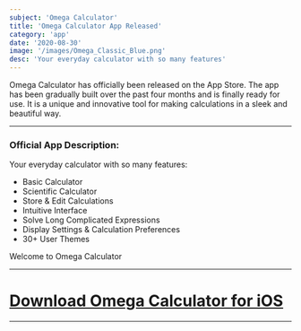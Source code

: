 ```yaml
---
subject: 'Omega Calculator'
title: 'Omega Calculator App Released'
category: 'app'
date: '2020-08-30'
image: '/images/Omega_Classic_Blue.png'
desc: 'Your everyday calculator with so many features'
---
```


Omega Calculator has officially been released on the App Store. The app has been gradually built over the past four months and is finally ready for use. It is a unique and innovative tool for making calculations in a sleek and beautiful way.

---

### Official App Description:

Your everyday calculator with so many features: 

* Basic Calculator 
* Scientific Calculator 
* Store & Edit Calculations 
* Intuitive Interface 
* Solve Long Complicated Expressions 
* Display Settings & Calculation Preferences 
* 30+ User Themes 

Welcome to Omega Calculator

---

# [Download Omega Calculator for iOS](https://apps.apple.com/is/app/omega-calculator/id1528068503)

---

